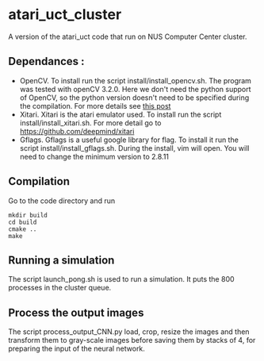 # atari_uct_cluster
A version of the atari_uct code that run on NUS Computer Center cluster.

## Dependances :
 - OpenCV. To install run the script install/install_opencv.sh. The program was tested with openCV 3.2.0. Here we don't need the python support of OpenCV, so the python version doesn't need to be specified during the compilation. For more details see [this post](http://gunheeleo.blogspot.sg/2013/07/install-opencv-without-root-permission.html)
 - Xitari. Xitari is the atari emulator used. To install run the script install/install_xitari.sh. For more detail go to https://github.com/deepmind/xitari
 - Gflags. Gflags is a useful google library for flag. To install it run the script install/install_gflags.sh. During the install, vim will open. You will need to change the  minimum version to 2.8.11

## Compilation
Go to the code directory and run
```
mkdir build
cd build
cmake ..
make
```

## Running a simulation
The script launch_pong.sh is used to run a simulation. It puts the 800 processes in the cluster queue.

## Process the output images
The script process_output_CNN.py load, crop, resize the images and then transform them to gray-scale images before saving them by stacks of 4, for preparing the input of the neural network.
